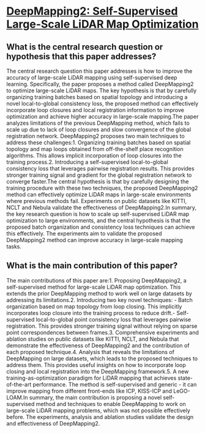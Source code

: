 # [DeepMapping2: Self-Supervised Large-Scale LiDAR Map Optimization](https://arxiv.org/abs/2212.06331)

## What is the central research question or hypothesis that this paper addresses?

The central research question this paper addresses is how to improve the accuracy of large-scale LiDAR mapping using self-supervised deep learning. Specifically, the paper proposes a method called DeepMapping2 to optimize large-scale LiDAR maps. The key hypothesis is that by carefully organizing training batches based on spatial topology and introducing a novel local-to-global consistency loss, the proposed method can effectively incorporate loop closures and local registration information to improve optimization and achieve higher accuracy in large-scale mapping.The paper analyzes limitations of the previous DeepMapping method, which fails to scale up due to lack of loop closures and slow convergence of the global registration network. DeepMapping2 proposes two main techniques to address these challenges:1. Organizing training batches based on spatial topology and map loops obtained from off-the-shelf place recognition algorithms. This allows implicit incorporation of loop closures into the training process.2. Introducing a self-supervised local-to-global consistency loss that leverages pairwise registration results. This provides stronger training signal and gradient for the global registration network to converge faster.The central hypothesis is that by carefully designing the training procedure with these two techniques, the proposed DeepMapping2 method can effectively optimize LiDAR maps in large-scale environments where previous methods fail. Experiments on public datasets like KITTI, NCLT and Nebula validate the effectiveness of DeepMapping2.In summary, the key research question is how to scale up self-supervised LiDAR map optimization to large environments, and the central hypothesis is that the proposed batch organization and consistency loss techniques can achieve this effectively. The experiments aim to validate the proposed DeepMapping2 method can improve accuracy in large-scale mapping tasks.


## What is the main contribution of this paper?

The main contributions of this paper are:1. Proposing DeepMapping2, a self-supervised method for large-scale LiDAR map optimization. This extends the prior DeepMapping method to work well on large datasets by addressing its limitations.2. Introducing two key novel techniques: - Batch organization based on map topology from loop closing. This implicitly incorporates loop closure into the training process to reduce drift.- Self-supervised local-to-global point consistency loss that leverages pairwise registration. This provides stronger training signal without relying on sparse point correspondences between frames.3. Comprehensive experiments and ablation studies on public datasets like KITTI, NCLT, and Nebula that demonstrate the effectiveness of DeepMapping2 and the contribution of each proposed technique.4. Analysis that reveals the limitations of DeepMapping on large datasets, which leads to the proposed techniques to address them. This provides useful insights on how to incorporate loop closing and local registration into the DeepMapping framework.5. A new training-as-optimization paradigm for LiDAR mapping that achieves state-of-the-art performance. The method is self-supervised and generic - it can improve mapping from different front-ends like ICP, KISS-ICP and LeGO-LOAM.In summary, the main contribution is proposing a novel self-supervised method and techniques to enable DeepMapping to work on large-scale LiDAR mapping problems, which was not possible effectively before. The experiments, analysis and ablation studies validate the design and effectiveness of DeepMapping2.
